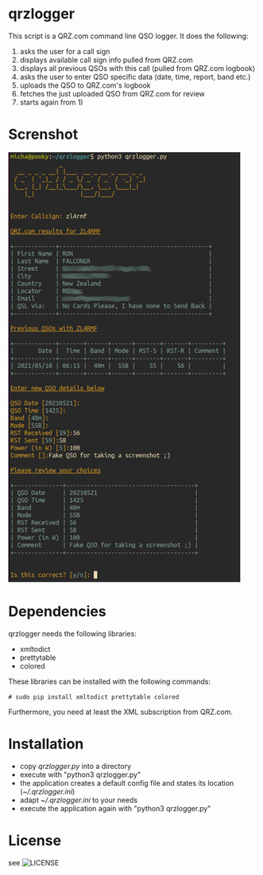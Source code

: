 # qrzlogger

This script is a QRZ.com command line QSO logger.
It does the following:
  1) asks the user for a call sign
  2) displays available call sign info pulled from QRZ.com
  3) displays all previous QSOs with this call (pulled from QRZ.com logbook)
  4) asks the user to enter QSO specific data (date, time, report, band etc.)
  5) uploads the QSO to QRZ.com's logbook
  5) fetches the just uploaded QSO from QRZ.com for review
  7) starts again from 1)

# Screnshot

![screenshot](/screenshot.jpg?raw=true "screenshot")

# Dependencies

qrzlogger needs the following libraries:

 * xmltodict
 * prettytable
 * colored

These libraries can be installed with the following commands:

```
# sudo pip install xmltodict prettytable colored
```

Furthermore, you need at least the XML subscription from QRZ.com.

# Installation

 * copy _qrzlogger.py_ into a directory
 * execute with "python3 qrzlogger.py"
 * the application creates a default config file and states its location (_~/.qrzlogger.ini_)
 * adapt _~/.qrzlogger.ini_ to your needs
 * execute the application again with "python3 qrzlogger.py"

# License

see ![LICENSE](LICENSE)
